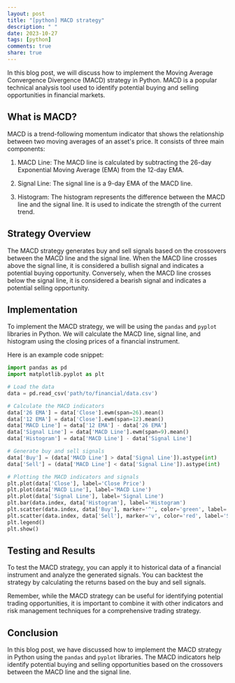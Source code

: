 ```yaml
---
layout: post
title: "[python] MACD strategy"
description: " "
date: 2023-10-27
tags: [python]
comments: true
share: true
---
```


In this blog post, we will discuss how to implement the Moving Average Convergence Divergence (MACD) strategy in Python. MACD is a popular technical analysis tool used to identify potential buying and selling opportunities in financial markets.

## What is MACD?

MACD is a trend-following momentum indicator that shows the relationship between two moving averages of an asset's price. It consists of three main components:

1. MACD Line: The MACD line is calculated by subtracting the 26-day Exponential Moving Average (EMA) from the 12-day EMA.

2. Signal Line: The signal line is a 9-day EMA of the MACD line.

3. Histogram: The histogram represents the difference between the MACD line and the signal line. It is used to indicate the strength of the current trend.

## Strategy Overview

The MACD strategy generates buy and sell signals based on the crossovers between the MACD line and the signal line. When the MACD line crosses above the signal line, it is considered a bullish signal and indicates a potential buying opportunity. Conversely, when the MACD line crosses below the signal line, it is considered a bearish signal and indicates a potential selling opportunity.

## Implementation

To implement the MACD strategy, we will be using the `pandas` and `pyplot` libraries in Python. We will calculate the MACD line, signal line, and histogram using the closing prices of a financial instrument.

Here is an example code snippet:

```python
import pandas as pd
import matplotlib.pyplot as plt

# Load the data
data = pd.read_csv('path/to/financial/data.csv')

# Calculate the MACD indicators
data['26 EMA'] = data['Close'].ewm(span=26).mean()
data['12 EMA'] = data['Close'].ewm(span=12).mean()
data['MACD Line'] = data['12 EMA'] - data['26 EMA']
data['Signal Line'] = data['MACD Line'].ewm(span=9).mean()
data['Histogram'] = data['MACD Line'] - data['Signal Line']

# Generate buy and sell signals
data['Buy'] = (data['MACD Line'] > data['Signal Line']).astype(int)
data['Sell'] = (data['MACD Line'] < data['Signal Line']).astype(int)

# Plotting the MACD indicators and signals
plt.plot(data['Close'], label='Close Price')
plt.plot(data['MACD Line'], label='MACD Line')
plt.plot(data['Signal Line'], label='Signal Line')
plt.bar(data.index, data['Histogram'], label='Histogram')
plt.scatter(data.index, data['Buy'], marker='^', color='green', label='Buy Signal')
plt.scatter(data.index, data['Sell'], marker='v', color='red', label='Sell Signal')
plt.legend()
plt.show()
```

## Testing and Results

To test the MACD strategy, you can apply it to historical data of a financial instrument and analyze the generated signals. You can backtest the strategy by calculating the returns based on the buy and sell signals.

Remember, while the MACD strategy can be useful for identifying potential trading opportunities, it is important to combine it with other indicators and risk management techniques for a comprehensive trading strategy.

## Conclusion

In this blog post, we have discussed how to implement the MACD strategy in Python using the `pandas` and `pyplot` libraries. The MACD indicators help identify potential buying and selling opportunities based on the crossovers between the MACD line and the signal line.